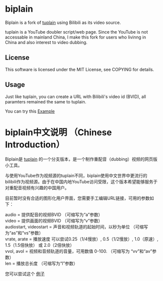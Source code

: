 # biplain
Biplain is a fork of [tuplain](https://github.com/seece/tuplain) using Bilibili as its video source.

tuplain is a YouTube doubler script/web page. Since the YouTube is not accessable in mainland China, I make this fork for users who livinng in China and also interest to video dubbing.

## License
This software is licensed under the MIT License, see COPYING for details.

## Usage
Just like tuplain, you can create a URL with Bilibili's video id (BVID), all paramters remained the same to tuplain.

You can try this [Example](https://andyzhk.azurewebsites.net/tuplain.html?audio=BV1YW411e7Rr&video=BV1E4411p7CT&l=120&vs=28&as=3)

# biplain中文说明 （Chinese Introduction）
Biplain是 [tuplain](https://github.com/seece/tuplain) 的一个分支版本，是一个制作重配音（dubbing）视频的网页版小工具。

与使用YouTube作为视频源的tuplain不同，biplain使用中文世界中更流行的bilibili作为视频源。由于在中国内地YouTube访问受限，这个版本希望能够服务于对重配音视频有兴趣的中国用户。

目前暂时没有合适的图形化用户界面，您需要手工编辑URL链接，可用的参数如下：

audio = 提供配音的视频BVID （可缩写为“a”参数）  
video = 提供画面的视频BVID （可缩写为“v”参数）  
audiostart, videostart = 声音和视频轨道的起始时间，以秒为单位 （可缩写为“as”和“vs”参数）  
vrate, arate = 播放速度 可以尝试0.25（1/4慢放）, 0.5（1/2慢放）, 1.0（原速）, 1.5（1.5倍快放） 或 2.0（2倍快放）  
vvol, avol = 视频和音频轨道的音量，可用数值 0-100. （可缩写为 “vv”和“av”参数）  
len = 播放总长度 （可缩写为“l”参数）

您可以尝试这个 [例子](https://andyzhk.azurewebsites.net/tuplain.html?audio=BV1YW411e7Rr&video=BV1E4411p7CT&l=120&vs=28&as=3)